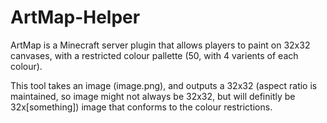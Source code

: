 # ArtMap-Helper

ArtMap is a Minecraft server plugin that allows players to paint on 32x32 canvases, with a restricted colour pallette (50, with 4 varients of each colour).

This tool takes an image (image.png), and outputs a 32x32 (aspect ratio is maintained, so image might not always be 32x32, but will definitly be 32x[something]) image that conforms to the colour restrictions.
